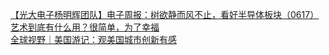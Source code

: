   
[【光大电子杨明辉团队】电子周报：树欲静而风不止，看好半导体板块（0617）](http://www.dianyue.me/archives/424/jednmyoj8ju4ntpc/)  
[艺术到底有什么用？很简单，为了幸福](http://www.dianyue.me/archives/006/3gavkr0h0l19aegd/)  
[全球视野｜美国游记：观美国城市创新有感](http://www.dianyue.me/archives/663/4y29bblcg8vwi8z2/)